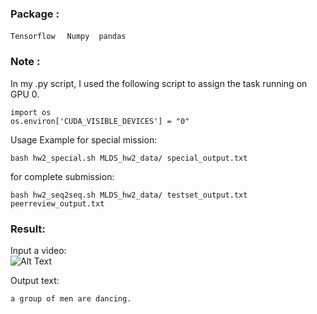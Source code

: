 
### Package : 
`Tensorflow` &nbsp; ` Numpy`  &nbsp;` pandas` &nbsp;

### Note :
In my .py script, I used the following script to assign the task running on GPU 0.<br>

```
import os
os.environ['CUDA_VISIBLE_DEVICES'] = "0"
```

Usage Example for special mission:<br>
```
bash hw2_special.sh MLDS_hw2_data/ special_output.txt
```

for complete submission:<br>
```
bash hw2_seq2seq.sh MLDS_hw2_data/ testset_output.txt peerreview_output.txt
```

### Result:
Input a video:<br>
![Alt Text](https://github.com/thtang/ADLxMLDS2017/blob/master/hw2/video_2.gif)

Output text:
```
a group of men are dancing. 
```